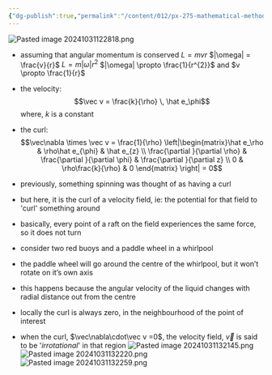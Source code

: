 ```yaml
---
{"dg-publish":true,"permalink":"/content/012/px-275-mathematical-methods/term-1/c-vector-calculus/px-275-c1g-interpretation-of-curl/","noteIcon":"1","created":"2025-08-27T13:14:15.944+01:00","updated":"2024-11-26T10:05:24.000+00:00"}
---
```


![Pasted image 20241031122818.png](/img/user/pics/Pasted%20image%2020241031122818.png)
- assuming that angular momentum is conserved
		$L = mvr$
		$|\omega| = \frac{v}{r}$
		$L = m|\omega|r^{2}$
	$|\omega| \propto \frac{1}{r^{2}}$ and $v \propto \frac{1}{r}$
- the velocity: 
$$\vec v = \frac{k}{\rho} \, \hat e_\phi$$
	where, $k$ is a constant
- the curl: 
$$\vec\nabla \times \vec v = \frac{1}{\rho} \left|\begin{matrix}\hat e_\rho & \rho\hat e_{\phi} & \hat e_{z} \\ \frac{\partial }{\partial \rho} & \frac{\partial }{\partial \phi} & \frac{\partial }{\partial z} \\ 0 & \rho\frac{k}{\rho} & 0 \end{matrix} \right| = 0$$
- previously, something spinning was thought of as having a curl
- but here, it is the curl of a velocity field, ie: the potential for that field to 'curl' something around

- basically, every point of a raft on the field experiences the same force, so it does not turn

- consider two red buoys and a paddle wheel in a whirlpool
- the paddle wheel will go around the centre of the whirlpool, but it won’t rotate on it’s own axis 
- this happens because the angular velocity of the liquid changes with radial distance out from the centre
- locally the curl is always zero, in the neighbourhood of the point of interest

- when the curl, $\vec\nabla\cdot\vec v =0$, the velocity field, $\vec v$ is said to be '*irrotational*' in that region
![Pasted image 20241031132145.png](/img/user/pics/Pasted%20image%2020241031132145.png)
![Pasted image 20241031132220.png](/img/user/pics/Pasted%20image%2020241031132220.png)
![Pasted image 20241031132259.png](/img/user/pics/Pasted%20image%2020241031132259.png)

